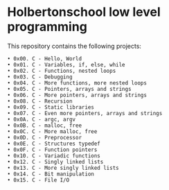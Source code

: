 # **Holbertonschool low level programming**

This repository contains the following projects: 
	
	• 0x00. C - Hello, World
	• 0x01. C - Variables, if, else, while
	• 0x02. C - Functions, nested loops
	• 0x03. C - Debugging
	• 0x04. C - More functions, more nested loops
	• 0x05. C - Pointers, arrays and strings
	• 0x06. C - More pointers, arrays and strings
	• 0x08. C - Recursion
	• 0x09. C - Static libraries
	• 0x07. C - Even more pointers, arrays and strings
	• 0x0A. C - argc, argv
	• 0x0B. C - malloc, free
	• 0x0C. C - More malloc, free
	• 0x0D. C - Preprocessor
	• 0x0E. C - Structures typedef
	• 0x0F. C - Function pointers
	• 0x10. C - Variadic functions
	• 0x12. C - Singly linked lists
	• 0x13. C - More singly linked lists
	• 0x14. C - Bit manipulation
	• 0x15. C - File I/O
